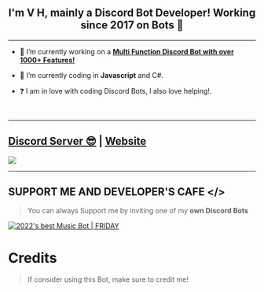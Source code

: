 ## <div align="center">I'm V H, mainly a Discord Bot Developer! Working since 2017 on Bots 🚀</div>  

  

***

- 🔭 I’m currently working on a [**Multi Function Discord Bot with over 1000+ Features!**](https://discord.gg/hx5uxJaAxr)

  

- 🌱 I’m currently coding in **Javascript** and C#.  

  

- ❓  I am in love with coding Discord Bots, I also love helping!.

  

<br/>

  

***

## [Discord Server 😎](https://discord.gg/hx5uxJaAxr) | [Website](https://discord.gg/hx5uxJaAxr)

<a href="https://discord.gg/hx5uxJaAxr"><img src="https://media.discordapp.net/attachments/922746325320220681/924276082511839264/1640327329241.png"></a>

***

## SUPPORT ME AND DEVELOPER'S CAFE </>

> You can always Support me by inviting one of my **own Discord Bots**

[![2022's best Music Bot | FRIDAY ](https://media.discordapp.net/attachments/922746325320220681/924276137994117150/Discord_Pfp_S_Cool_Owo_Photos.png)](https://dsc.gg/friday-discord-bot-invite)

# Credits

> If consider using this Bot, make sure to credit me!

